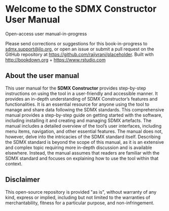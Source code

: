 # Welcome to the SDMX Constructor User Manual

Open-access user manual-in-progress 

Please send corrections or suggestions for this book-in-progress to <sdmx.support@ilo.org>, or open an issue or submit a pull request on the GitHub repository at <https://github.com/rajivranj/placeholder>. 
Built with <http://bookdown.org> + <https://www.rstudio.com>

## About the user manual
This user manual for the **SDMX Constructor** provides step-by-step instructions on using the tool in a user-friendly and accessible manner. It provides an in-depth understanding of SDMX Constructor’s features and functionalities. It is an essential resource for anyone using the tool to manage and share data following the SDMX standards. This comprehensive manual provides a step-by-step guide on getting started with the software, including installing it and creating and managing SDMX artefacts.
The manual includes a detailed overview of the tool’s user interfaces, including menu items, navigation, and other essential features. The manual does not, however, delve into the intricacies of the SDMX standard itself. Describing the SDMX standard is beyond the scope of this manual, as it is an extensive and complex topic requiring more in-depth discussion and is available elsewhere. Instead, the manual assumes that readers are familiar with the SDMX standard and focuses on explaining how to use the tool within that context.


## Disclaimer
This open-source repository is provided "as is", without warranty of any kind, express or implied, including but not limited to the warranties of merchantability, fitness for a particular purpose, and non-infringement. 
